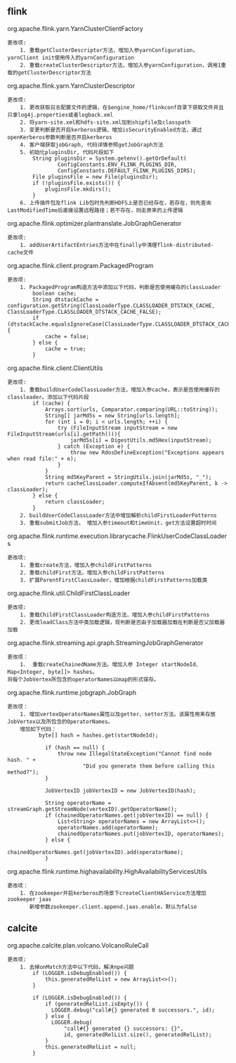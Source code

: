 
flink
----------------------
org.apache.flink.yarn.YarnClusterClientFactory

```
更改项:
    1. 重载getClusterDescriptor方法，增加入参yarnConfiguration，yarnClient init使用传入的yarnConfiguration
    2. 重载createClusterDescriptor方法，增加入参yarnConfiguration，调用1重载的getClusterDescriptor方法
```


org.apache.flink.yarn.YarnClusterDescriptor

```
更改项:
    1. 更改获取日志配置文件的逻辑，在$engine_home/flinkconf目录下获取文件并且只拿log4j.properties或者logback.xml
    2. 将yarn-site.xml和hdfs-site.xml加到shipfile及classpath
    3. 变更判断是否开启kerberos逻辑，增加isSecurityEnabled方法，通过openKerberos参数判断是否开启kerberos
    4. 客户端获取jobGraph, 代码详情参照getJobGraph方法
    5. 初始化pluginsDir, 代码片段如下
        String pluginsDir = System.getenv().getOrDefault(
    	        ConfigConstants.ENV_FLINK_PLUGINS_DIR,
    	        ConfigConstants.DEFAULT_FLINK_PLUGINS_DIRS);
    	File pluginsFile = new File(pluginsDir);
    	if (!pluginsFile.exists()) {
    	    pluginsFile.mkdirs();
        }
    6. 上传插件包及flink Lib包时先判断HDFS上是否已经存在，若存在，则先查询LastModifiedTime后直接设置远程路径；若不存在，则走原来的上传逻辑
```


org.apache.flink.optimizer.plantranslate.JobGraphGenerator

```
更改项:
    1. addUserArtifactEntries方法中在finally中清理flink-distributed-cache文件
```


org.apache.flink.client.program.PackagedProgram

```
更改项:
    1. PackagedProgram构造方法中添加以下代码，判断是否使用缓存的classLoader
        boolean cache;
        String dtstackCache = configuration.getString(ClassLoaderType.CLASSLOADER_DTSTACK_CACHE, ClassLoaderType.CLASSLOADER_DTSTACK_CACHE_FALSE);
        if (dtstackCache.equalsIgnoreCase(ClassLoaderType.CLASSLOADER_DTSTACK_CACHE_FALSE)){
        	cache = false;
        } else {
        	cache = true;
        }
```


org.apache.flink.client.ClientUtils

```
更改项:
    1. 重载buildUserCodeClassLoader方法，增加入参cache，表示是否使用缓存的classloader。添加以下代码片段
        if (cache) {
			Arrays.sort(urls, Comparator.comparing(URL::toString));
			String[] jarMd5s = new String[urls.length];
			for (int i = 0; i < urls.length; ++i) {
				try (FileInputStream inputStream = new FileInputStream(urls[i].getPath())){
					jarMd5s[i] = DigestUtils.md5Hex(inputStream);
				} catch (Exception e) {
					throw new RdosDefineException("Exceptions appears when read file:" + e);
				}
			}
			String md5KeyParent = StringUtils.join(jarMd5s, "_");
			return cacheClassLoader.computeIfAbsent(md5KeyParent, k -> classLoader);
		} else {
			return classLoader;
		}
    2. buildUserCodeClassLoader方法中增加解析childFirstLoaderPatterns
    3. 重载submitJob方法， 增加入参timeout和timeUnit，get方法设置超时时间
```


org.apache.flink.runtime.execution.librarycache.FlinkUserCodeClassLoaders

```
更改项:
    1. 重载create方法，增加入参childFirstPatterns
    2. 重载childFirst方法，增加入参childFirstPatterns
    3. 扩展ParentFirstClassLoader，增加根据childFirstPatterns加载类
```


org.apache.flink.util.ChildFirstClassLoader

```
更改项:
    1. 重载ChildFirstClassLoader构造方法，增加入参childFirstPatterns
    2. 更改loadClass方法中类加载逻辑，现判断是否由子加载器加载在判断是否父加载器加载
```

org.apache.flink.streaming.api.graph.StreamingJobGraphGenerator

```
更改项：
    1.  重载createChainedName方法。增加入参 Integer startNodeId、Map<Integer, byte[]> hashes。
将每个JobVertex所包含的operatorNames以map的形式保存。
```

org.apache.flink.runtime.jobgraph.JobGraph

```
更改项：
    1. 增加vertexOperatorNames属性以及getter、setter方法。该属性用来存放JobVertex以及所包含的OperatorNames。
    增加如下代码：
          byte[] hash = hashes.get(startNodeId);
    
            if (hash == null) {
                throw new IllegalStateException("Cannot find node hash. " +
                        "Did you generate them before calling this method?");
            }
    
            JobVertexID jobVertexID = new JobVertexID(hash);
    
            String operatorName = streamGraph.getStreamNode(vertexID).getOperatorName();
            if (chainedOperatorNames.get(jobVertexID) == null) {
                List<String> operatorNames = new ArrayList<>();
                operatorNames.add(operatorName);
                chainedOperatorNames.put(jobVertexID, operatorNames);
            } else {
                chainedOperatorNames.get(jobVertexID).add(operatorName);
            }
```

org.apache.flink.runtime.highavailability.HighAvailabilityServicesUtils

```
更改项：
    1. 在zookeeper开启kerberos的场景下createClientHAService方法增加 zookeeper jaas
       新增参数zookeeper.client.append.jaas.enable，默认为false

```

calcite
----------------------
org.apache.calcite.plan.volcano.VolcanoRuleCall
```
更改项:
    1. 去掉onMatch方法中以下代码，解决npe问题
        if (LOGGER.isDebugEnabled()) {
            this.generatedRelList = new ArrayList<>();
        }
        
        if (LOGGER.isDebugEnabled()) {
            if (generatedRelList.isEmpty()) {
              LOGGER.debug("call#{} generated 0 successors.", id);
            } else {
              LOGGER.debug(
                  "call#{} generated {} successors: {}",
                  id, generatedRelList.size(), generatedRelList);
            }
            this.generatedRelList = null;
        }
```
